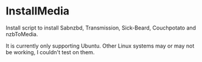 InstallMedia
============

Install script to install Sabnzbd, Transmission, Sick-Beard, Couchpotato and nzbToMedia.

It is currently only supporting Ubuntu. Other Linux systems may or may not be working, I couldn't test on them.
